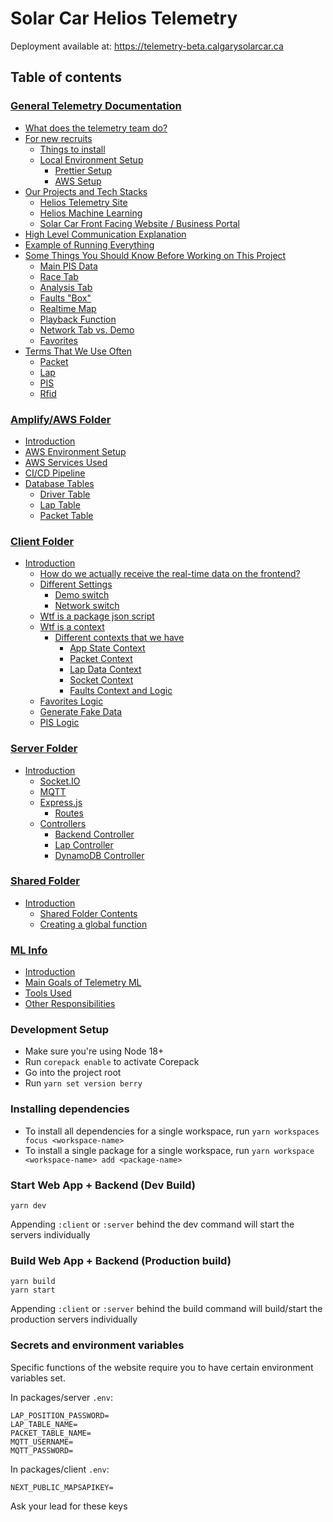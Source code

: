 # Solar Car Helios Telemetry

Deployment available at: https://telemetry-beta.calgarysolarcar.ca

## Table of contents

### [General Telemetry Documentation](./docs/TELEMETRY.md)

- [What does the telemetry team do?](./docs/TELEMETRY.md#what-does-the-telemetry-team-do)
- [For new recruits](./docs/TELEMETRY.md#as-a-new-recruit-what-should-you-know)
  - [Things to install](./docs/TELEMETRY.md#things-you-should-probably-install)
  - [Local Environment Setup](./docs/TELEMETRY.md#local-env-setup)
    - [Prettier Setup](./docs/TELEMETRY.md#prettier-setup)
    - [AWS Setup](./docs/TELEMETRY.md#AWS-setup)
- [Our Projects and Tech Stacks](./docs/TELEMETRY.md#our-projects--tech-stacks)
  - [Helios Telemetry Site](./docs/TELEMETRY.md#helios-telemetry-site)
  - [Helios Machine Learning](./docs/TELEMETRY.md#helios-machine-learning)
  - [Solar Car Front Facing Website / Business Portal](./docs/TELEMETRY.md#solar-car-front-facing-website--business-portal)
- [High Level Communication Explanation](./docs/TELEMETRY.md#high-level-communication-explanation)
- [Example of Running Everything](./docs/TELEMETRY.md#example-of-running-everything)
- [Some Things You Should Know Before Working on This Project](./docs/TELEMETRY.md#some-things-you-should-know-before-working-on-this-project)
  - [Main PIS Data](./docs/TELEMETRY.md#main-pis-data)
  - [Race Tab](./docs/TELEMETRY.md#race-tab)
  - [Analysis Tab](./docs/TELEMETRY.md#analysis-tab)
  - [Faults "Box"](./docs/TELEMETRY.md#faults-box)
  - [Realtime Map](./docs/TELEMETRY.md#realtime-map)
  - [Playback Function](./docs/TELEMETRY.md#playback-function)
  - [Network Tab vs. Demo](./docs/TELEMETRY.md#ne)
  - [Favorites](./docs/TELEMETRY.md#favorites)
- [Terms That We Use Often](./docs/TELEMETRY.md#terms-that-we-use-often)
  - [Packet](./docs/TELEMETRY.md#packet)
  - [Lap](./docs/TELEMETRY.md#lap)
  - [PIS](./docs/TELEMETRY.md#pis)
  - [Rfid](./docs/TELEMETRY.md#rfid)

### [Amplify/AWS Folder](./docs/AMPLIFY.md)

- [Introduction](./docs/AMPLIFY.md#amplify-folder-documentation)
- [AWS Environment Setup](./docs/AMPLIFY.md#aws-environment-setup)
- [AWS Services Used](./docs/AMPLIFY.md#aws-services-used)
- [CI/CD Pipeline](./docs/AMPLIFY.md#cicd-pipeline)
- [Database Tables](./docs/AMPLIFY.md#database-tables)
  - [Driver Table](./docs/AMPLIFY.md#driver-table)
  - [Lap Table](./docs/AMPLIFY.md#lap-table)
  - [Packet Table](./docs/AMPLIFY.md#packet-table)

### [Client Folder](./docs/CLIENT.md)

- [Introduction](./docs/CLIENT.md#client-folder-documentation)
  - [How do we actually receive the real-time data on the frontend?](./docs/CLIENT.md#how-do-we-acutally-receive-the-realtime-data-on-the-frontend)
  - [Different Settings](./docs/CLIENT.md#different-settings)
    - [Demo switch](./docs/CLIENT.md#demo-switch)
    - [Network switch](./docs/CLIENT.md#network-switch)
  - [Wtf is a package json script](./docs/CLIENT.md#wtf-is-a-package-json-script)
  - [Wtf is a context](./docs/CLIENT.md#wtf-is-a-context-icl-ts-pmo-sybau)
    - [Different contexts that we have](./docs/CLIENT.md#different-contexts-that-we-have)
      - [App State Context](./docs/CLIENT.md#app-state-context)
      - [Packet Context](./docs/CLIENT.md#packet-context)
      - [Lap Data Context](./docs/CLIENT.md#lap-data-context)
      - [Socket Context](./docs/CLIENT.md#socket-context)
      - [Faults Context and Logic](./docs/CLIENT.md#faults-context-and-logic)
  - [Favorites Logic](./docs/CLIENT.md#favorites-logic)
  - [Generate Fake Data](./docs/CLIENT.md#generate-fake-data)
  - [PIS Logic](./docs/CLIENT.md#pis-logic)

### [Server Folder](./docs/SERVER.md)

- [Introduction](./docs/SERVER.md#server-older-documentation)
  - [Socket.IO](./docs/SERVER.md#wtf-is-a-socketio)
  - [MQTT](#what-is-mqtt)
  - [Express.js](#what-do-we-use-expressjs-for)
    - [Routes](#what-is-a-route)
  - [Controllers](#controllers)
    - [Backend Controller](#backend-controller)
    - [Lap Controller](#lap-controller)
    - [DynamoDB Controller](#dynamo-db-controller)

### [Shared Folder](./docs/SHARED.md)

- [Introduction](./docs/SHARED.md#shared-folder-documentation)
  - [Shared Folder Contents](./docs/SHARED.md#what-is-in-the-shared-folder)
  - [Creating a global function](./shared#creating-a-global-function)

### [ML Info](./docs/ML.md)

- [Introduction](./docs/ML.md#ml-documentation)
- [Main Goals of Telemetry ML](./docs/ML.md#main-goals-of-telemetry-ml)
- [Tools Used](./docs/ML.md#we-are-exploring-how-to-do-this-through-tools-like)
- [Other Responsibilities](./docs/ML.md#the-telemetry-ml-team-does-not-solely-focus-on-machine-learning-models-however-there-are-several-considerations-that-need-to-be-made-in-the-following-areas)

### Development Setup

- Make sure you're using Node 18+
- Run `corepack enable` to activate Corepack
- Go into the project root
- Run `yarn set version berry`

### Installing dependencies

- To install all dependencies for a single workspace, run `yarn workspaces focus <workspace-name>`
- To install a single package for a single workspace, run `yarn workspace <workspace-name> add <package-name>`

### Start Web App + Backend (Dev Build)

```
yarn dev
```

Appending `:client` or `:server` behind the dev command will start the servers individually

### Build Web App + Backend (Production build)

```
yarn build
yarn start
```

Appending `:client` or `:server` behind the build command will build/start the production servers individually

### Secrets and environment variables

Specific functions of the website require you to have certain environment variables set.

In packages/server `.env`:

```
LAP_POSITION_PASSWORD=
LAP_TABLE_NAME=
PACKET_TABLE_NAME=
MQTT_USERNAME=
MQTT_PASSWORD=
```

In packages/client `.env`:

```
NEXT_PUBLIC_MAPSAPIKEY=
```

Ask your lead for these keys
